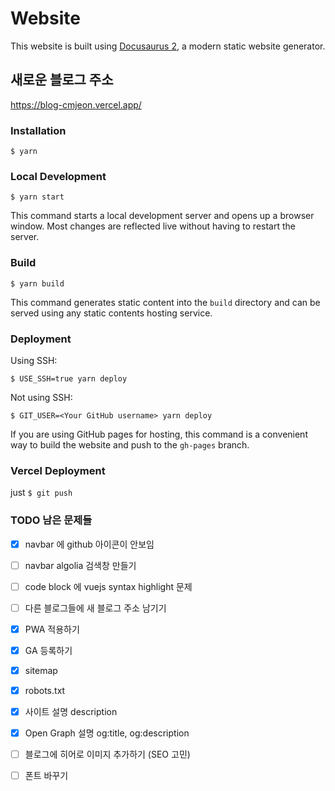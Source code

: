 # Website

This website is built using [Docusaurus 2](https://docusaurus.io/), a modern static website generator.

## 새로운 블로그 주소

https://blog-cmjeon.vercel.app/

### Installation

```
$ yarn
```

### Local Development

```
$ yarn start
```

This command starts a local development server and opens up a browser window. Most changes are reflected live without having to restart the server.

### Build

```
$ yarn build
```

This command generates static content into the `build` directory and can be served using any static contents hosting service.

### Deployment

Using SSH:

```
$ USE_SSH=true yarn deploy
```

Not using SSH:

```
$ GIT_USER=<Your GitHub username> yarn deploy
```

If you are using GitHub pages for hosting, this command is a convenient way to build the website and push to the `gh-pages` branch.

### Vercel Deployment

just `$ git push`

### TODO 남은 문제들

- [x] navbar 에 github 아이콘이 안보임
- [ ] navbar algolia 검색창 만들기
- [ ] code block 에 vuejs syntax highlight 문제
- [ ] 다른 블로그들에 새 블로그 주소 남기기
- [x] PWA 적용하기
- [x] GA 등록하기
- [x] sitemap
- [x] robots.txt
- [x] 사이트 설명 description
- [x] Open Graph 설명 og:title, og:description
- [ ] 블로그에 히어로 이미지 추가하기 (SEO 고민)
- [ ] 폰트 바꾸기

